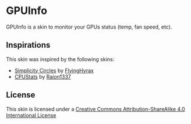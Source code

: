 ﻿# GPUInfo #
GPUInfo is a skin to monitor your GPUs status (temp, fan speed, etc).

## Inspirations ##
This skin was inspired by the following skins: 
- [Simplicity Circles](https://www.deviantart.com/flyinghyrax/art/Simplicity-Circles-223877982) by [FlyingHyrax](https://www.deviantart.com/flyinghyrax)
- [CPUStats](https://www.deviantart.com/raion1337/art/CPUStats-Temperature-and-Usage-568402322) by [Raion1337](https://www.deviantart.com/raion1337)

## License ##
This skin is licensed under a [Creative Commons Attribution-ShareAlike 4.0 International License](https://creativecommons.org/licenses/by-sa/4.0/)